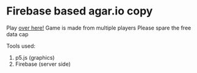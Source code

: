 # Firebase based agar.io copy

Play [over here!](https://ethanbar.github.io/Ballz/)
Game is made from multiple players
Please spare the free data cap

Tools used:
1. p5.js (graphics)
2. Firebase (server side)


